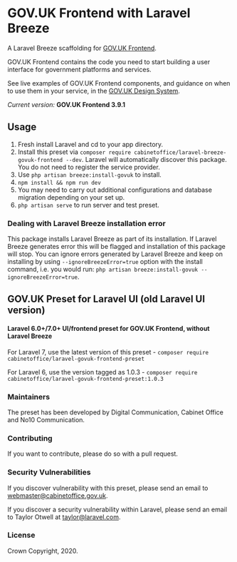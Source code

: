 # GOV.UK Frontend with Laravel Breeze

A Laravel Breeze scaffolding for [GOV.UK Frontend](https://github.com/alphagov/govuk-frontend).

GOV.UK Frontend contains the code you need to start building a user interface for government platforms and services.

See live examples of GOV.UK Frontend components, and guidance on when to use them in your service, in the [GOV.UK Design System](https://design-system.service.gov.uk/).


*Current version:* **GOV.UK Frontend 3.9.1**

## Usage

1. Fresh install Laravel and cd to your app directory.
2. Install this preset via `composer require cabinetoffice/laravel-breeze-govuk-frontend --dev`. Laravel will automatically discover this package. You do not need to register the service provider.
3. Use `php artisan breeze:install-govuk` to install. 
4. `npm install && npm run dev`
5. You may need to carry out additional configurations and database migration depending on your set up.
6. `php artisan serve` to run server and test preset.

### Dealing with Laravel Breeze installation error
This package installs Laravel Breeze as part of its installation. If Laravel Breeze generates error this will be flagged and installation of this package will stop.
You can ignore errors generated by Laravel Breeze and keep on installing by using `--ignoreBreezeError=true` option with the install command, i.e. you would run: `php artisan breeze:install-govuk --ignoreBreezeError=true`.

## GOV.UK Preset for Laravel UI (old Laravel UI version)

#### Laravel 6.0+/7.0+ UI/frontend preset for GOV.UK Frontend, without Laravel Breeze

For Laravel 7, use the latest version of this preset - `composer require cabinetoffice/laravel-govuk-frontend-preset`

For Laravel 6, use the version tagged as 1.0.3 - `composer require cabinetoffice/laravel-govuk-frontend-preset:1.0.3`

### Maintainers
The preset has been developed by Digital Communication, Cabinet Office and No10 Communication.

### Contributing
If you want to contribute, please do so with a pull request. 

### Security Vulnerabilities
If you discover vulnerability with this preset, please send an email to webmaster@cabinetoffice.gov.uk.

If you discover a security vulnerability within Laravel, please send an email to Taylor Otwell at taylor@laravel.com.

### License

Crown Copyright, 2020.
